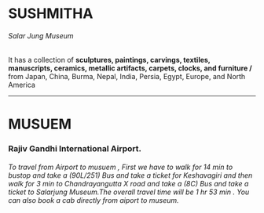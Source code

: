 
# SUSHMITHA 
###### Salar Jung Museum 

 It has a collection of **sculptures, paintings, carvings, textiles, manuscripts, ceramics, metallic artifacts, carpets, clocks, and furniture /** from Japan, China, Burma, Nepal, India, Persia, Egypt, Europe, and North America
 
 _________________________________________________
 # MUSUEM 
 ### Rajiv Gandhi International Airport.
 ###### To travel from Airport to musuem , First we have to walk for  14 min to bustop and take a (90L/251) Bus and take a ticket for Keshavagiri and then walk for 3 min to Chandrayangutta X road and take a (8C) Bus and take a ticket to Salarjung Museum.The overall travel time will be 1 hr 53 min . You can also book a cab directly from aiport to museum.
